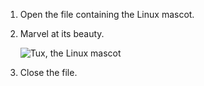 1. Open the file containing the Linux mascot.
2. Marvel at its beauty.

    ![Tux, the Linux mascot](young-bearded-man-with-striped-shirt.jpg)

3. Close the file.
